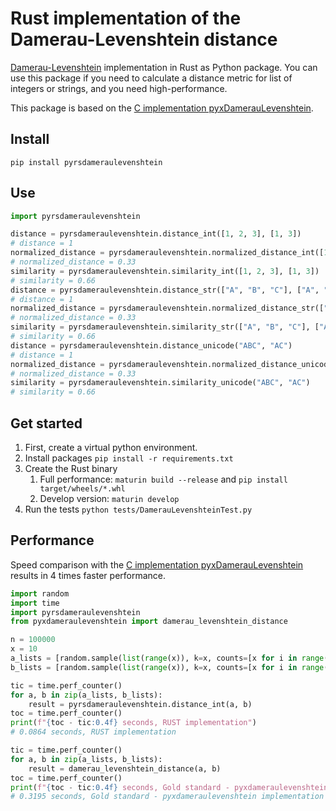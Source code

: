 # Rust implementation of the Damerau-Levenshtein distance

[Damerau-Levenshtein](https://en.wikipedia.org/wiki/Damerau%E2%80%93Levenshtein_distance) implementation in Rust as
Python package.
You can use this package if you need to calculate a distance metric for list of integers or strings, and you need
high-performance.

This package is based on the [C implementation pyxDamerauLevenshtein](https://github.com/lanl/pyxDamerauLevenshtein).

## Install

```shell
pip install pyrsdameraulevenshtein
```

## Use

```python
import pyrsdameraulevenshtein

distance = pyrsdameraulevenshtein.distance_int([1, 2, 3], [1, 3])
# distance = 1
normalized_distance = pyrsdameraulevenshtein.normalized_distance_int([1, 2, 3], [1, 3])
# normalized_distance = 0.33
similarity = pyrsdameraulevenshtein.similarity_int([1, 2, 3], [1, 3])
# similarity = 0.66
distance = pyrsdameraulevenshtein.distance_str(["A", "B", "C"], ["A", "C"])
# distance = 1
normalized_distance = pyrsdameraulevenshtein.normalized_distance_str(["A", "B", "C"], ["A", "C"])
# normalized_distance = 0.33
similarity = pyrsdameraulevenshtein.similarity_str(["A", "B", "C"], ["A", "C"])
# similarity = 0.66
distance = pyrsdameraulevenshtein.distance_unicode("ABC", "AC")
# distance = 1
normalized_distance = pyrsdameraulevenshtein.normalized_distance_unicode("ABC", "AC")
# normalized_distance = 0.33
similarity = pyrsdameraulevenshtein.similarity_unicode("ABC", "AC")
# similarity = 0.66
```

## Get started

1. First, create a virtual python environment.
2. Install packages `pip install -r requirements.txt`
3. Create the Rust binary
    1. Full performance: `maturin build --release` and `pip install target/wheels/*.whl`
    2. Develop version:  `maturin develop`
4. Run the tests `python tests/DamerauLevenshteinTest.py`

## Performance

Speed comparison with the [C implementation pyxDamerauLevenshtein](https://github.com/lanl/pyxDamerauLevenshtein)
results in 4 times faster performance.

```python
import random
import time
import pyrsdameraulevenshtein
from pyxdameraulevenshtein import damerau_levenshtein_distance

n = 100000
x = 10
a_lists = [random.sample(list(range(x)), k=x, counts=[x for i in range(x)]) for i in range(n)]
b_lists = [random.sample(list(range(x)), k=x, counts=[x for i in range(x)]) for i in range(n)]

tic = time.perf_counter()
for a, b in zip(a_lists, b_lists):
    result = pyrsdameraulevenshtein.distance_int(a, b)
toc = time.perf_counter()
print(f"{toc - tic:0.4f} seconds, RUST implementation")
# 0.0864 seconds, RUST implementation

tic = time.perf_counter()
for a, b in zip(a_lists, b_lists):
    result = damerau_levenshtein_distance(a, b)
toc = time.perf_counter()
print(f"{toc - tic:0.4f} seconds, Gold standard - pyxdameraulevenshtein implementation")
# 0.3195 seconds, Gold standard - pyxdameraulevenshtein implementation
````
